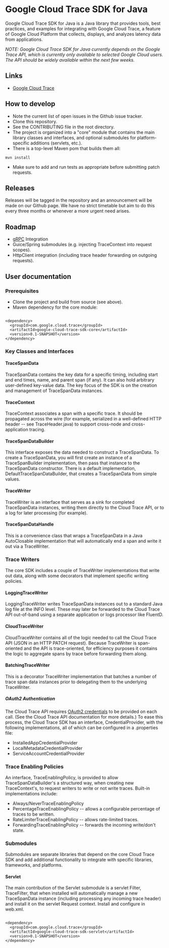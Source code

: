 # Google Cloud Trace SDK for Java

Google Cloud Trace SDK for Java is a Java library that provides tools, best practices, and examples for integrating with Google Cloud Trace, a feature of Google Cloud Platform that collects, displays, and analyzes latency data from applications.

*NOTE: Google Cloud Trace SDK for Java currently depends on the Google Trace API, which is currently only available to selected Google Cloud users. The API should be widely available within the next few weeks.*

## Links

* [Google Cloud Trace](https://cloud.google.com/cloud-trace/)

## How to develop

* Note the current list of open issues in the Github issue tracker.
* Clone this repository.
* See the CONTRIBUTING file in the root directory.
* The project is organized into a "core" module that contains the main library classes and interfaces, and optional submodules for platform-specific additions (servlets, etc.).
* There is a top-level Maven pom that builds them all:
<pre><code>mvn install</code></pre>
* Make sure to add and run tests as appropriate before submitting patch requests.

## Releases
Releases will be tagged in the repository and an announcement will be made on our Github page. We have no strict timetable but aim to do this every three months or whenever a more urgent need arises.

## Roadmap

* [gRPC](http://www.grpc.io/) Integration
* Guice/Spring submodules (e.g. injecting TraceContext into request scopes).
* HttpClient integration (including trace header forwarding on outgoing requests).

## User documentation

### Prerequisites

* Clone the project and build from source (see above).
* Maven dependency for the core module:
<pre><code>
&lt;dependency&gt;
&nbsp;&nbsp;&lt;groupId&gt;com.google.cloud.trace&lt;/groupId&gt;
&nbsp;&nbsp;&lt;artifactId&gt;google-cloud-trace-sdk-core&lt;/artifactId&gt;
&nbsp;&nbsp;&lt;version&gt;0.1-SNAPSHOT&lt;/version&gt;
&lt;/dependency&gt;
</code></pre>

### Key Classes and Interfaces

#### TraceSpanData
TraceSpanData contains the key data for a specific timing, including start and end times, name, and parent span (if any). It can also hold arbitrary user-defined key-value data. The key focus of the SDK is on the creation and management of TraceSpanData instances.

#### TraceContext
TraceContext associates a span with a specific trace. It should be propagated across the wire (for example, serialized in a well-defined HTTP header -- see TraceHeader.java) to support cross-node and cross-application tracing.

#### TraceSpanDataBuilder
This interface exposes the data needed to construct a TraceSpanData. To create a TraceSpanData, you will first create an instance of a TraceSpanBuilder implementation, then pass that instance to the TraceSpanData constructor. There is a default implementation, DefaultTraceSpanDataBuilder, that creates a TraceSpanData from simple values.

#### TraceWriter
TraceWriter is an interface that serves as a sink for completed TraceSpanData instances, writing them directly to the Cloud Trace API, or to a log for later processing (for example).

#### TraceSpanDataHandle
This is a convenience class that wraps a TraceSpanData in a Java AutoClosable implementation that will automatically end a span and write it out via a TraceWriter.

### Trace Writers
The core SDK includes a couple of TraceWriter implementations that write out data, along with some decorators that implement specific writing policies.

#### LoggingTraceWriter
LoggingTraceWriter writes TraceSpanData instances out to a standard Java log file at the INFO level. These may later be forwarded to the Cloud Trace API out-of-band using a separate application or logs processor like FluentD.

#### CloudTraceWriter
CloudTraceWriter contains all of the logic needed to call the Cloud Trace API (JSON in an HTTP PATCH request). Because TraceWriter is span-oriented and the API is trace-oriented, for efficiency purposes it contains the logic to aggregate spans by trace before forwarding them along.

#### BatchingTraceWriter
This is a decorator TraceWriter implementation that batches a number of trace span data instances prior to delegating them to the underlying TraceWriter.

##### OAuth2 Authentication
The Cloud Trace API requires [OAuth2 credentials](https://developers.google.com/identity/protocols/OAuth2?hl=en) to be provided on each call. (See the Cloud Trace API documentation for more details.) To ease this process, the Cloud Trace SDK has an interface, CredentialProvider, with the following implementations, all of which can be configured in a .properties file:
* InstalledAppCredentialProvider
* LocalMetadataCredentialProvider
* ServiceAccountCredentialProvider

### Trace Enabling Policies
An interface, TraceEnablingPolicy, is provided to allow TraceSpanDataBuilder's a structured way, when creating new TraceContext's, to request writers to write or not write traces. Built-in implementations include:
* Always/NeverTraceEnablingPolicy
* PercentageTraceEnablingPolicy -- allows a configurable percentage of traces to be written.
* RateLimiterTraceEnablingPolicy -- allows rate-limited traces.
* ForwardingTraceEnablingPolicy -- forwards the incoming write/don't state.

### Submodules
Submodules are separate libraries that depend on the core Cloud Trace SDK and add additional functionality to integrate with specific libraries, frameworks, and platforms.

#### Servlet
The main contribution of the Servlet submodule is a servlet Filter, TraceFilter, that when installed will automatically manage a new TraceSpanData instance (including processing any incoming trace header) and install it on the servlet Request context. Install and configure in web.xml.

<pre><code>
&lt;dependency&gt;
&nbsp;&nbsp;&lt;groupId&gt;com.google.cloud.trace&lt;/groupId&gt;
&nbsp;&nbsp;&lt;artifactId&gt;google-cloud-trace-sdk-servlet&lt;/artifactId&gt;
&nbsp;&nbsp;&lt;version&gt;0.1-SNAPSHOT&lt;/version&gt;
&lt;/dependency&gt;
</code></pre>
